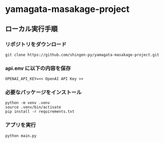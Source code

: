 # yamagata-masakage-project

## ローカル実行手順

### リポジトリをダウンロード

```
git clone https://github.com/shingen-py/yamagata-masakage-project.git
```

### api.env に以下の内容を保存

```
OPENAI_API_KEY=<< OpenAI API Key >>
```

### 必要なパッケージをインストール

```
python -m venv .venv
source .venv/bin/activate
pip install -r requirements.txt
```

### アプリを実行

```
python main.py
```